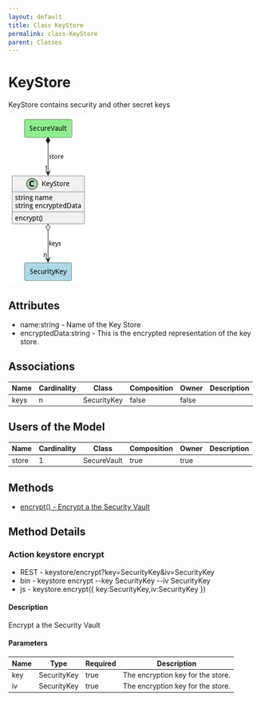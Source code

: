 ```yaml
---
layout: default
title: Class KeyStore
permalink: class-KeyStore
parent: Classes
---
```


# KeyStore

KeyStore contains security and other secret keys

![Logical Diagram](./logical.png)

## Attributes

* name:string - Name of the Key Store
* encryptedData:string - This is the encrypted representation of the key store.


## Associations

| Name | Cardinality | Class | Composition | Owner | Description |
| --- | --- | --- | --- | --- | --- |
| keys | n | SecurityKey | false | false |  |



## Users of the Model

| Name | Cardinality | Class | Composition | Owner | Description |
| --- | --- | --- | --- | --- | --- |
| store | 1 | SecureVault | true | true |  |





## Methods
* [encrypt() - Encrypt a the Security Vault](#action-encrypt)


<h2>Method Details</h2>
    
### Action keystore encrypt



* REST - keystore/encrypt?key=SecurityKey&amp;iv=SecurityKey
* bin - keystore encrypt --key SecurityKey --iv SecurityKey
* js - keystore.encrypt({ key:SecurityKey,iv:SecurityKey })

#### Description
Encrypt a the Security Vault

#### Parameters

| Name | Type | Required | Description |
|---|---|---|---|
| key | SecurityKey |true | The encryption key for the store. |
| iv | SecurityKey |true | The encryption key for the store. |





